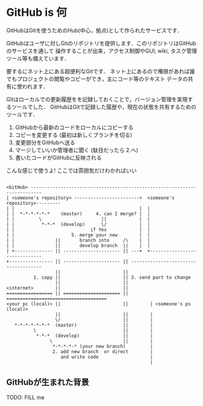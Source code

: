 # GitHub is 何

GitHubはGitを使うためのHub(中心，拠点)として作られたサービスです．

GitHubはユーザに対しGitのリポジトリを提供します．このリポジトリはGitHubのサービスを通して
操作することが出来，アクセス制御やGUI, wiki, タスク管理ツール等も備えています．

要するにネット上にある超便利なGitです．
ネット上にあるので権限があれば誰でもプロジェクトの閲覧やコピーができ，主にコード等のテキスト
データの共有に使われます．

Gitはローカルでの更新履歴をを記録しておくことで，バージョン管理を実現するツールでした．
GitHubはGitで記録した履歴や，現在の状態を共有するためのツールです．

1. GitHubから最新のコードをローカルにコピーする
1. コピーを変更する (最初は新しくブランチを切る)
1. 変更部分をGitHubへ送る
1. マージしていいか管理者に聞く (駄目だったら 2.へ)
1. 書いたコードがGitHubに反映される

こんな感じで使うよ!
ここでは雰囲気だけわかればいい

```

<GitHub> --------------------------------------------------------------------------
| <someone's repository> ------------------------+  <someone's repository>---------
| |                                              |  |
| |  *-*-*-*-*-*    (master)     4. can I merge? |  |
| |         \                      ||            |  |
| |          *-*-*  (develop)      \/            |  |
| |                            if Yes            |  |
| |                     5. merge your new        |  |
| |               ||       branch into     /\    |  |
| |               ||       develop branch  ||    |  |
| +-------------- || --------------------- || ---+  +------------------------------
+---------------- || --------------------- || -------------------------------------
                  ||                       ||    
          1. copy ||                       || 3. send part to change
                  ||                       ||
<internet>        ||                       ||
================= || ===================== || =====================================
<your pc (local)> ||                       ||        | <someone's ps (local)>      
                  ||                       ||        |                             
                  \/                       ||        |                             
   *-*-*-*-*-*-*  (master)                 ||        |                             
          \                                ||        |                             
           *-*-*  (develop)                ||        |                             
                \                          ||        |                             
                 *-*-*-*-* (your new branch)         |                             
                 2. add new branch  or direct        |                             
                    and write code                   |                             
                                                     |                             

```


## GitHubが生まれた背景

TODO: FILL me

